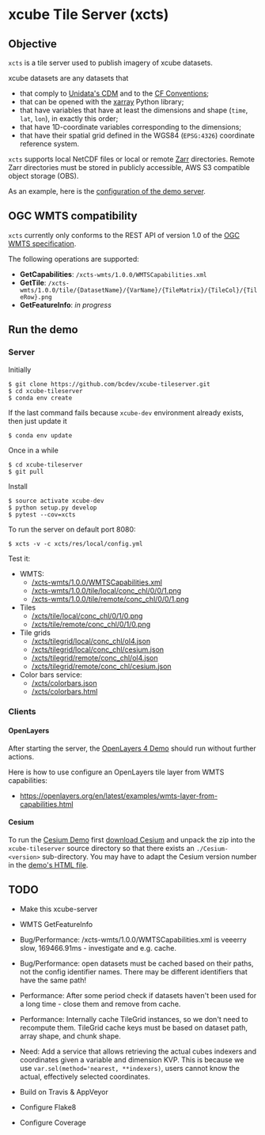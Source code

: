 # xcube Tile Server (xcts)

## Objective

`xcts` is a tile server used to publish imagery of xcube datasets. 

xcube datasets are any datasets that 

* that comply to [Unidata's CDM](https://www.unidata.ucar.edu/software/thredds/v4.3/netcdf-java/CDM/) and to the [CF Conventions](http://cfconventions.org/); 
* that can be opened with the [xarray](https://xarray.pydata.org/en/stable/) Python library;
* that have variables that have at least the dimensions and shape (`time`, `lat`, `lon`), in exactly this order; 
* that have 1D-coordinate variables corresponding to the dimensions;
* that have their spatial grid defined in the WGS84 (`EPSG:4326`) coordinate reference system.

`xcts` supports local NetCDF files or local or remote [Zarr](https://zarr.readthedocs.io/en/stable/) directories.
Remote Zarr directories must be stored in publicly accessible, AWS S3 compatible 
object storage (OBS).

As an example, here is the [configuration of the demo server](https://github.com/bcdev/xcube-tileserver/blob/master/xcts/res/local/config.yml).

## OGC WMTS compatibility

`xcts` currently only conforms to the REST API of version 1.0
of the [OGC WMTS specification](http://www.opengeospatial.org/standards/wmts). 

The following operations are supported:

* **GetCapabilities**: `/xcts-wmts/1.0.0/WMTSCapabilities.xml`
* **GetTile**: `/xcts-wmts/1.0.0/tile/{DatasetName}/{VarName}/{TileMatrix}/{TileCol}/{TileRow}.png`
* **GetFeatureInfo**: *in progress*
 

## Run the demo

### Server

Initially

    $ git clone https://github.com/bcdev/xcube-tileserver.git
    $ cd xcube-tileserver
    $ conda env create

If the last command fails because `xcube-dev` environment already exists, then just update it

    $ conda env update

Once in a while

    $ cd xcube-tileserver
    $ git pull

Install

    $ source activate xcube-dev
    $ python setup.py develop
    $ pytest --cov=xcts

To run the server on default port 8080:

    $ xcts -v -c xcts/res/local/config.yml

Test it:

* WMTS:
  * [/xcts-wmts/1.0.0/WMTSCapabilities.xml](http://localhost:8080/xcts-wmts/1.0.0/WMTSCapabilities.xml)
  * [/xcts-wmts/1.0.0/tile/local/conc_chl/0/0/1.png](http://localhost:8080/xcts-wmts/1.0.0/tile/local/conc_chl/0/0/1.png)
  * [/xcts-wmts/1.0.0/tile/remote/conc_chl/0/0/1.png](http://localhost:8080/xcts-wmts/1.0.0/tile/remote/conc_chl/0/0/1.png)
* Tiles
  * [/xcts/tile/local/conc_chl/0/1/0.png](http://localhost:8080/xcts/tile/local/conc_chl/0/1/0.png)
  * [/xcts/tile/remote/conc_chl/0/1/0.png](http://localhost:8080/xcts/tile/remote/conc_chl/0/1/0.png)
* Tile grids
  * [/xcts/tilegrid/local/conc_chl/ol4.json](http://localhost:8080/xcts/tilegrid/local/conc_chl/ol4.json)
  * [/xcts/tilegrid/local/conc_chl/cesium.json](http://localhost:8080/xcts/tilegrid/local/conc_chl/cesium.json)
  * [/xcts/tilegrid/remote/conc_chl/ol4.json](http://localhost:8080/xcts/tilegrid/remote/conc_chl/ol4.json)
  * [/xcts/tilegrid/remote/conc_chl/cesium.json](http://localhost:8080/xcts/tilegrid/remote/conc_chl/cesium.json)
* Color bars service:
  * [/xcts/colorbars.json](http://localhost:8080/xcts/colorbars.json)
  * [/xcts/colorbars.html](http://localhost:8080/xcts/colorbars.html)


### Clients


#### OpenLayers

After starting the server, the [OpenLayers 4 Demo](http://localhost:8080/res/demo/index-ol4.html)
should run without further actions.

Here is how to use configure an OpenLayers tile layer from WMTS capabilities: 

* https://openlayers.org/en/latest/examples/wmts-layer-from-capabilities.html

#### Cesium

To run the [Cesium Demo](http://localhost:8080/res/demo/index-cesium.html) first
[download Cesium](https://cesiumjs.org/downloads/) and unpack the zip
into the `xcube-tileserver` source directory so that there exists an 
`./Cesium-<version>` sub-directory. You may have to adapt the Cesium version number 
in the [demo's HTML file](https://github.com/bcdev/xcube-tileserver/blob/master/xcts/res/demo/index-cesium.html).

## TODO

* Make this xcube-server
* WMTS GetFeatureInfo
* Bug/Performance: /xcts-wmts/1.0.0/WMTSCapabilities.xml is veeerry slow,
  169466.91ms - investigate and e.g. cache.
* Bug/Performance: open datasets must be cached based on their paths, not the config identifier names.
  There may be different identifiers that have the same path!
* Performance: After some period check if datasets haven't been used for a long time - close them and remove from cache.
* Performance: Internally cache TileGrid instances, so we don't need to recompute them.
  TileGrid cache keys must be based on dataset path, array shape, and chunk shape.
* Need: Add a service that allows retrieving the actual cubes indexers and coordinates given a
  variable and dimension KVP.
  This is because we use `var.sel(method='nearest, **indexers)`, users cannot know the actual,
  effectively selected coordinates.

* Build on Travis & AppVeyor
* Configure Flake8
* Configure Coverage

